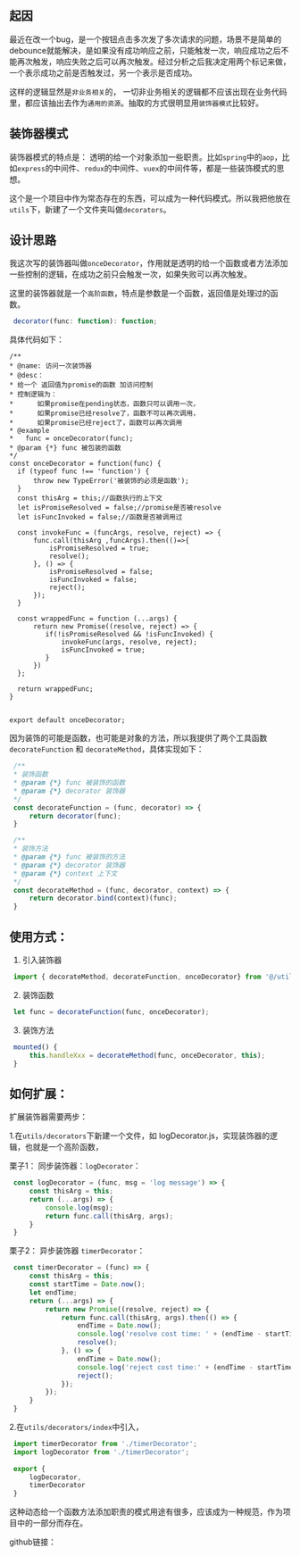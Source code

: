 
## 起因

最近在改一个bug，是一个按钮点击多次发了多次请求的问题，场景不是简单的debounce就能解决，是如果没有成功响应之前，只能触发一次，响应成功之后不能再次触发，响应失败之后可以再次触发。经过分析之后我决定用两个标记来做，一个表示成功之前是否触发过，另一个表示是否成功。

这样的逻辑显然是`非业务相关`的， 一切非业务相关的逻辑都不应该出现在业务代码里，都应该抽出去作为`通用的资源`。抽取的方式很明显用`装饰器模式`比较好。

## 装饰器模式

装饰器模式的特点是： 透明的给一个对象添加一些职责。比如`spring`中的`aop`，比如`express`的中间件、`redux`的中间件、`vuex`的中间件等，都是一些装饰模式的思想。

这个是一个项目中作为常态存在的东西，可以成为一种代码模式。所以我把他放在`utils`下，新建了一个文件夹叫做`decorators`。

## 设计思路

   我这次写的装饰器叫做`onceDecorator`，作用就是透明的给一个函数或者方法添加一些控制的逻辑，在成功之前只会触发一次，如果失败可以再次触发。

   这里的装饰器就是一个`高阶函数`，特点是参数是一个函数，返回值是处理过的函数。
   
   ```javascript
    decorator(func: function): function; 
   ```
   
   具体代码如下：
  ```
 /**
 * @name: 访问一次装饰器
 * @desc：
 * 给一个 返回值为promise的函数 加访问控制
 * 控制逻辑为：
 *      如果promise在pending状态，函数只可以调用一次，
 *      如果promise已经resolve了，函数不可以再次调用，
 *      如果promise已经reject了，函数可以再次调用
 * @example
 *   func = onceDecorator(func);
 * @param {*} func 被包装的函数
 */
const onceDecorator = function(func) {
    if (typeof func !== 'function') {
        throw new TypeError('被装饰的必须是函数');
    }
    const thisArg = this;//函数执行的上下文
    let isPromiseResolved = false;//promise是否被resolve
    let isFuncInvoked = false;//函数是否被调用过

    const invokeFunc = (funcArgs, resolve, reject) => {
        func.call(thisArg ,funcArgs).then(()=>{
            isPromiseResolved = true;
            resolve();
        }, () => {
            isPromiseResolved = false;
            isFuncInvoked = false;
            reject();
        });
    }

    const wrappedFunc = function (...args) {
        return new Promise((resolve, reject) => {
           if(!isPromiseResolved && !isFuncInvoked) {
               invokeFunc(args, resolve, reject);
               isFuncInvoked = true;
           }
        })
    };

    return wrappedFunc;
  }


  export default onceDecorator;
  ```

   因为装饰的可能是函数，也可能是对象的方法，所以我提供了两个工具函数 `decorateFunction` 和 `decorateMethod`，具体实现如下：

   ```javascript
    /**
    * 装饰函数
    * @param {*} func 被装饰的函数
    * @param {*} decorator 装饰器
    */
    const decorateFunction = (func, decorator) => {
        return decorator(func);
    }

    /**
    * 装饰方法
    * @param {*} func 被装饰的方法 
    * @param {*} decorator 装饰器
    * @param {*} context 上下文
    */
    const decorateMethod = (func, decorator, context) => {
        return decorator.bind(context)(func);
    }

   ```

## 使用方式：
   1. 引入装饰器

   ```javascript
    import { decorateMethod, decorateFunction, onceDecorator} from '@/utils/decorators';
   ```

   2. 装饰函数

   ```javascript
    let func = decorateFunction(func, onceDecorator);
   ```

   3. 装饰方法

   ```javascript
    mounted() {
        this.handleXxx = decorateMethod(func, onceDecorator, this);
    }
   ```

## 如何扩展：
   扩展装饰器需要两步：

   1.在`utils/decorators`下新建一个文件，如 logDecorator.js，实现装饰器的逻辑，也就是一个高阶函数，

   栗子1： 同步装饰器：`logDecorator`：

   ```javascript
    const logDecorator = (func, msg = 'log message') => {
        const thisArg = this;
        return (...args) => {
            console.log(msg);
            return func.call(thisArg, args);
        }
    }
   ```

   栗子2： 异步装饰器 `timerDecorator`：

   ```javascript
    const timerDecorator = (func) => {
        const thisArg = this;
        const startTime = Date.now();
        let endTime;
        return (...args) => {
            return new Promise((resolve, reject) => {
                return func.call(thisArg, args).then(() => {
                    endTime = Date.now();
                    console.log('resolve cost time: ' + (endTime - startTime));
                    resolve();
                }, () => {
                    endTime = Date.now();
                    console.log('reject cost time:' + (endTime - startTime));
                    reject();
                });
            });
        }
    }
   ```
    
   2.在`utils/decorators/index`中引入，

   ```javascript
    import timerDecorator from './timerDecorator';
    import logDecorator from './timerDecorator';
    
    export {
        logDecorator,
        timerDecorator
    }
   ```

这种动态给一个函数方法添加职责的模式用途有很多，应该成为一种规范，作为项目中的一部分而存在。

github链接： 
